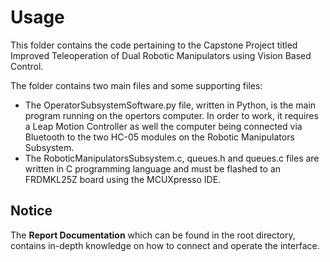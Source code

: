 # Usage
This folder contains the code pertaining to the Capstone Project titled Improved Teleoperation of Dual Robotic Manipulators using Vision Based Control.

The folder contains two main files and some supporting files: 
- The OperatorSubsystemSoftware.py file, written in Python, is the main program running on the opertors computer. In order to work, it requires a Leap Motion Controller as well the computer being connected via Bluetooth to the two HC-05 modules on the Robotic Manipulators Subsystem. 
- The RoboticManipulatorsSubsystem.c, queues.h and queues.c files are written in C programming language and must be flashed to an FRDMKL25Z board using the MCUXpresso IDE.

## Notice
The **Report Documentation** which can be found in the root directory, contains in-depth knowledge on how to connect and operate the interface.
